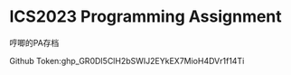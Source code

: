 # ICS2023 Programming Assignment

哼唧的PA存档     
      
Github Token: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  
